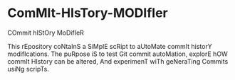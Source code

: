 # ComMIt-HIsTory-MODIfIer
COmmit hIStOry MoDifIeR

This rEpository coNtaInS a SiMplE scRipt to aUtoMate commIt historY modifIcations. The puRpose iS to test Git commit autoMation, explorE hOW commIt HIstory can be altered, And experimenT wiTh geNeraTing Commits usiNg scripTs.
